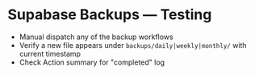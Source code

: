 # Supabase Backups — Testing

- Manual dispatch any of the backup workflows
- Verify a new file appears under `backups/daily|weekly|monthly/` with current timestamp
- Check Action summary for "completed" log
